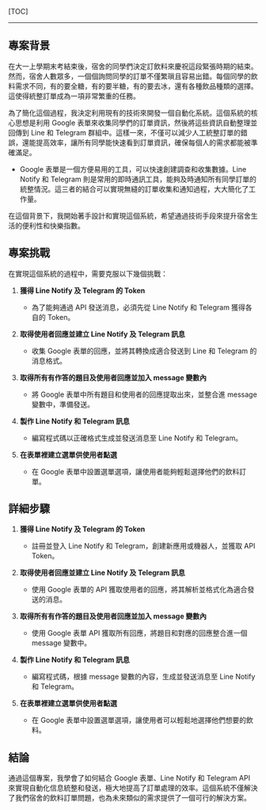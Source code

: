 [TOC]

---
## 專案背景

在大一上學期末考結束後，宿舍的同學們決定訂飲料來慶祝這段緊張時期的結束。然而，宿舍人數眾多，一個個詢問同學的訂單不僅繁瑣且容易出錯。每個同學的飲料需求不同，有的要全糖，有的要半糖，有的要去冰，還有各種飲品種類的選擇。這使得統整訂單成為一項非常繁重的任務。

為了簡化這個過程，我決定利用現有的技術來開發一個自動化系統。這個系統的核心思想是利用 Google 表單來收集同學們的訂單資訊，然後將這些資訊自動整理並回傳到 Line 和 Telegram 群組中。這樣一來，不僅可以減少人工統整訂單的錯誤，還能提高效率，讓所有同學能快速看到訂單資訊，確保每個人的需求都能被準確滿足。


* Google 表單是一個方便易用的工具，可以快速創建調查和收集數據。Line Notify 和 Telegram 則是常用的即時通訊工具，能夠及時通知所有同學訂單的統整情況。這三者的結合可以實現無縫的訂單收集和通知過程，大大簡化了工作量。

在這個背景下，我開始著手設計和實現這個系統，希望通過技術手段來提升宿舍生活的便利性和快樂指數。

## 專案挑戰

在實現這個系統的過程中，需要克服以下幾個挑戰：

1. **獲得 Line Notify 及 Telegram 的 Token**
   - 為了能夠通過 API 發送消息，必須先從 Line Notify 和 Telegram 獲得各自的 Token。

2. **取得使用者回應並建立 Line Notify 及 Telegram 訊息**
   - 收集 Google 表單的回應，並將其轉換成適合發送到 Line 和 Telegram 的消息格式。

3. **取得所有有作答的題目及使用者回應並加入 message 變數內**
   - 將 Google 表單中所有題目和使用者的回應提取出來，並整合進 message 變數中，準備發送。

4. **製作 Line Notify 和 Telegram 訊息**
   - 編寫程式碼以正確格式生成並發送消息至 Line Notify 和 Telegram。

5. **在表單裡建立選單供使用者點選**
   - 在 Google 表單中設置選單選項，讓使用者能夠輕鬆選擇他們的飲料訂單。

## 詳細步驟

1. **獲得 Line Notify 及 Telegram 的 Token**
   - 註冊並登入 Line Notify 和 Telegram，創建新應用或機器人，並獲取 API Token。

2. **取得使用者回應並建立 Line Notify 及 Telegram 訊息**
   - 使用 Google 表單的 API 獲取使用者的回應，將其解析並格式化為適合發送的消息。

3. **取得所有有作答的題目及使用者回應並加入 message 變數內**
   - 使用 Google 表單 API 獲取所有回應，將題目和對應的回應整合進一個 message 變數中。

4. **製作 Line Notify 和 Telegram 訊息**
   - 編寫程式碼，根據 message 變數的內容，生成並發送消息至 Line Notify 和 Telegram。

5. **在表單裡建立選單供使用者點選**
   - 在 Google 表單中設置選單選項，讓使用者可以輕鬆地選擇他們想要的飲料。

## 結論

通過這個專案，我學會了如何結合 Google 表單、Line Notify 和 Telegram API 來實現自動化信息統整和發送，極大地提高了訂單處理的效率。這個系統不僅解決了我們宿舍的飲料訂單問題，也為未來類似的需求提供了一個可行的解決方案。
```
